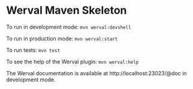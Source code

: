 # Werval Maven Skeleton

To run in development mode: `mvn werval:devshell`

To run in production mode: `mvn werval:start`

To run tests: `mvn test`

To see the help of the Werval plugin: `mvn werval:help`

The Werval documentation is available at http://localhost:23023/@doc in
development mode.
